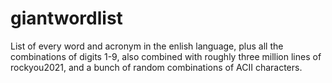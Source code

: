 # giantwordlist

List of every word and acronym in the enlish language,
plus all the combinations of digits 1-9, also combined with roughly three million lines of rockyou2021,
and a bunch of random combinations of ACII characters.
